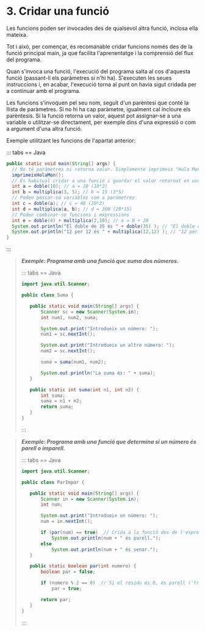 # 3. Cridar una funció

Les funcions poden ser invocades des de qualsevol altra funció, inclosa ella mateixa.

Tot i això, per començar, és recomanable cridar funcions només des de la funció principal main, ja que facilita l'aprenentatge i la comprensió del flux del programa.

Quan s'invoca una funció, l'execució del programa salta al cos d'aquesta funció (passant-li els paràmetres si n'hi ha). S'executen les seues instruccions i, en acabar, l'execució torna al punt on havia sigut cridada per a continuar amb el programa.

Les funcions s'invoquen pel seu nom, seguit d'un parèntesi que conté la llista de paràmetres. Si no hi ha cap paràmetre, igualment cal incloure els parèntesis. Si la funció retorna un valor, aquest pot assignar-se a una variable o utilitzar-se directament, per exemple dins d'una expressió o com a argument d'una altra funció.

Exemple utilitzant les funcions de l'apartat anterior:

::: tabs
== Java

```java
public static void main(String[] args) {
  // No té paràmetres ni retorna valor. Simplemente imprimeix "Hola Mon"
  imprimeixHolaMon();
  // És habitual cridar a una funció i guardar el valor retornat en una variable
  int a = doble(10); // a = 20 (10*2)
  int b = multiplica(3, 5); // b = 15 (3*5)
  // Poden passar-se variables com a paràmetres
  int c = doble(a); // c = 40 (20*2)
  int d = multiplica(a, b); // d = 300 (20*15)
  // Poden combinar-se funcions i expressions
  int e = doble(4) + multiplica(2,10); // e = 8 + 20
  System.out.println("El doble de 35 és " + doble(35) ); // "El doble de 35 és 70"
  System.out.println("12 per 12 és " + multiplica(12,12) ); // "12 per 12 és 144"
}
```

:::

>***Exemple: Programa amb una funció que suma dos números.***
>
>::: tabs
>== Java
>
>```java
>import java.util.Scanner;
>
>public class Suma {
>
>    public static void main(String[] args) {
>        Scanner sc = new Scanner(System.in);
>        int num1, num2, suma;
>
>        System.out.print("Introdueix un número: ");
>        num1 = sc.nextInt();
>
>        System.out.print("Introdueix un altre número: ");
>        num2 = sc.nextInt();
>
>        suma = suma(num1, num2);
>
>        System.out.println("La suma és: " + suma);
>    }
>
>    public static int suma(int n1, int n2) {
>        int suma;
>        suma = n1 + n2;
>        return suma;
>    }
>}
>```
>
>:::

>***Exemple: Programa amb una funció que determina si un número és parell o imparell.***
>
>::: tabs
>== Java
>
>```java
>import java.util.Scanner;
>
>public class ParImpar {
>
>    public static void main(String[] args) {
>        Scanner in = new Scanner(System.in);
>        int num;
>
>        System.out.print("Introdueix un número: ");
>        num = in.nextInt();
>
>        if (par(num) == true)  // Crida a la funció des de l'expressió
>            System.out.println(num + " és parell.");
>        else
>            System.out.println(num + " és senar.");
>    }
>
>    public static boolean par(int numero) {
>        boolean par = false;
>
>        if (numero % 2 == 0)  // Si el residu és 0, és parell ('true'); si no, 'false'
>            par = true;
>
>        return par;
>    }
>}
>```
>
>:::
